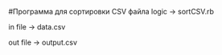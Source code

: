 #Программа для сортировки CSV файла
logic -> sortCSV.rb 

in file -> data.csv

out file -> output.csv

